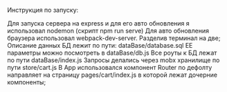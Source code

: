 Инструкция по запуску:

Для запуска сервера на express и для его авто обновления я использовал nodemon (скрипт npm run serve)
Для авто обновления браузера использовал webpack-dev-server.
Разделив терминал на две;
Описание данных БД лежит по пути: dataBase/database.sql
ЕЕ параметры можно посмотреть в dataBase/db.js
Все роуты к БД лежат по пути dataBase/index.js
Запросы делались через mobx хранилище по пути store/cart.js
В App использовался компонент Router по дефолту направляет на страницу pages/cart/index.js в которой лежат дочерние компоненты;